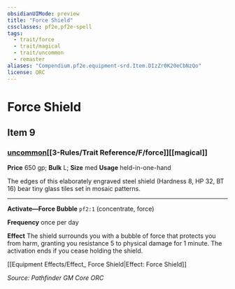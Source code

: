 ```yaml
---
obsidianUIMode: preview
title: "Force Shield"
cssclasses: pf2e,pf2e-spell
tags:
  - trait/force
  - trait/magical
  - trait/uncommon
  - remaster
aliases: "Compendium.pf2e.equipment-srd.Item.DIzZr0K20eCbNzQo"
license: ORC
---
```

# Force Shield
## Item 9
### [uncommon](uncommon "Uncommon Rarity Trait")[[3-Rules/Trait Reference/F/force]][[magical]]


**Price** 650 gp; 
**Bulk** L; **Size** med
**Usage** held-in-one-hand

The edges of this elaborately engraved steel shield (Hardness 8, HP 32, BT 16) bear tiny glass tiles set in mosaic patterns.

* * *

**Activate—Force Bubble** `pf2:1` (concentrate, force)

**Frequency** once per day

**Effect** The shield surrounds you with a bubble of force that protects you from harm, granting you resistance 5 to physical damage for 1 minute. The activation ends if you cease holding the shield.

[[Equipment Effects/Effect_ Force Shield|Effect: Force Shield]]

*Source: Pathfinder GM Core*
*ORC*